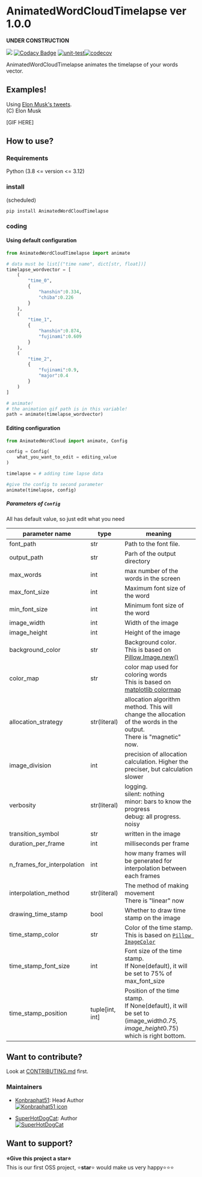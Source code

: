 # AnimatedWordCloudTimelapse ver 1.0.0

**UNDER CONSTRUCTION**

<a href="https://codeclimate.com/github/konbraphat51/AnimatedWordCloud/maintainability"><img src="https://api.codeclimate.com/v1/badges/7a03252f77e7af46dc0f/maintainability" /></a>
[![Codacy Badge](https://app.codacy.com/project/badge/Grade/20a71da0d9d841a2af236f6362a08ae7)](https://app.codacy.com/gh/konbraphat51/AnimatedWordCloud/dashboard?utm_source=gh&utm_medium=referral&utm_content=&utm_campaign=Badge_grade)
[![unit-test](https://github.com/konbraphat51/AnimatedWordCloud/actions/workflows/python-tester.yml/badge.svg?branch=main)](https://github.com/konbraphat51/AnimatedWordCloud/actions/workflows/python-tester.yml)[![codecov](https://codecov.io/gh/konbraphat51/AnimatedWordCloud/graph/badge.svg?token=4OOX0GSJDJ)](https://codecov.io/gh/konbraphat51/AnimatedWordCloud)

AnimatedWordCloudTimelapse animates the timelapse of your words vector.

## Examples!

Using [Elon Musk's tweets](https://data.world/adamhelsinger/elon-musk-tweets-until-4-6-17).  
(C) Elon Musk

[GIF HERE]

## How to use?

### Requirements

Python (3.8 <= version <= 3.12)

### install

(scheduled)

```
pip install AnimatedWordCloudTimelapse
```

### coding

#### Using default configuration

```python
from AnimatedWordCloudTimelapse import animate

# data must be list[("time name", dict[str, float])]
timelapse_wordvector = [
    (
        "time_0",
        {
            "hanshin":0.334,
            "chiba":0.226
        }
    ),
    (
        "time_1",
        {
            "hanshin":0.874,
            "fujinami":0.609
        }
    ),
    (
        "time_2",
        {
            "fujinami":0.9,
            "major":0.4
        }
    )
]

# animate!
# the animation gif path is in this variable!
path = animate(timelapse_wordvector)
```

#### Editing configuration

```python
from AnimatedWordCloud import animate, Config

config = Config(
    what_you_want_to_edit = editing_value
)

timelapse = # adding time lapse data

#give the config to second parameter
animate(timelapse, config)
```

##### Parameters of `Config`

All has default value, so just edit what you need

| parameter name             | type            | meaning                                                                                                                                        |
| -------------------------- | --------------- | ---------------------------------------------------------------------------------------------------------------------------------------------- |
| font_path                  | str             | Path to the font file.                                                                                                                         |
| output_path                | str             | Parh of the output directory                                                                                                                   |
| max_words                  | int             | max number of the words in the screen                                                                                                          |
| max_font_size              | int             | Maximum font size of the word                                                                                                                  |
| min_font_size              | int             | Minimum font size of the word                                                                                                                  |
| image_width                | int             | Width of the image                                                                                                                             |
| image_height               | int             | Height of the image                                                                                                                            |
| background_color           | str             | Background color. <br>This is based on [Pillow.Image.new()](https://pillow.readthedocs.io/en/stable/reference/Image.html#PIL.Image.new)        |
| color_map                  | str             | color map used for coloring words<br>This is based on [matplotlib colormap](https://matplotlib.org/stable/users/explain/colors/colormaps.html) |
| allocation_strategy        | str(literal)    | allocation algorithm method. This will change the allocation of the words in the output. <br> There is "magnetic" now.                         |
| image_division             | int             | precision of allocation calculation. Higher the preciser, but calculation slower                                                               |
| verbosity                  | str(literal)    | logging.<br>silent: nothing<br>minor: bars to know the progress<br>debug: all progress. noisy                                                  |
| transition_symbol          | str             | written in the image                                                                                                                           |
| duration_per_frame         | int             | milliseconds per frame                                                                                                                         |
| n_frames_for_interpolation | int             | how many frames will be generated for interpolation between each frames                                                                        |
| interpolation_method       | str(literal)    | The method of making movement<br>There is "linear" now                                                                                         |
| drawing_time_stamp         | bool            | Whether to draw time stamp on the image                                                                                                        |
| time_stamp_color           | str             | Color of the time stamp. This is based on [`Pillow ImageColor`](https://pillow.readthedocs.io/en/stable/reference/ImageColor.html#color-names) |
| time_stamp_font_size       | int             | Font size of the time stamp.<br>If None(default), it will be set to 75% of max_font_size                                                       |
| time_stamp_position        | tuple[int, int] | Position of the time stamp.<br>If None(default), it will be set to (image_width*0.75, image_height*0.75) which is right bottom.                |

## Want to contribute?

Look at [CONTRIBUTING.md](CONTRIBUTING.md) first.

### Maintainers

- [Konbraphat51](https://github.com/konbraphat51): Head Author  
  [![Konbraphat51 icon](https://github.com/konbraphat51.png)](https://github.com/konbraphat51)

- [SuperHotDogCat](https://github.com/SuperHotDogCat): Author  
  [![SuperHotDogCat](https://github.com/SuperHotDogCat.png)](https://github.com/SuperHotDogCat)

## Want to support?

**⭐Give this project a star⭐**  
This is our first OSS project, ⭐**star**⭐ would make us very happy⭐⭐⭐
